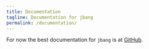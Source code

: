 ```yaml
---
title: Documentation
tagline: Documentation for jbang
permalink: /documentation/
---
```

For now the best documentation for `jbang` is at [GitHub](https://github.com/jbangdev/jbang).
